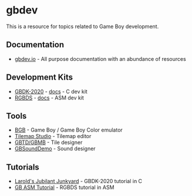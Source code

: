 # gbdev

This is a resource for topics related to Game Boy development.

## Documentation

- [gbdev.io](https://gbdev.io) - All purpose documentation with an abundance of resources


## Development Kits

- [GBDK-2020](https://gbdk-2020.github.io/gbdk-2020) - [docs](https://gbdk-2020.github.io/gbdk-2020/docs/api) - C dev kit
- [RGBDS](https://rgbds.gbdev.io) - [docs](https://rgbds.gbdev.io/docs) - ASM dev kit

## Tools

- [BGB](https://bgb.bircd.org) - Game Boy / Game Boy Color emulator
- [Tilemap Studio](https://github.com/Rangi42/tilemap-studio) - Tilemap editor
- [GBTD/GBMB](https://github.com/gbdk-2020/GBTD_GBMB) - Tile designer
- [GBSoundDemo](https://github.com/gbdk-2020/gbdk-2020/tree/develop/gbdk-lib/examples/gb/sound) - Sound designer

## Tutorials
- [Larold's Jubilant Junkyard](https://laroldsjubilantjunkyard.com/tutorials/how-to-make-a-gameboy-game/) - GBDK-2020 tutorial in C
- [GB ASM Tutorial](https://eldred.fr/gb-asm-tutorial/index.html) - RGBDS tutorial in ASM

